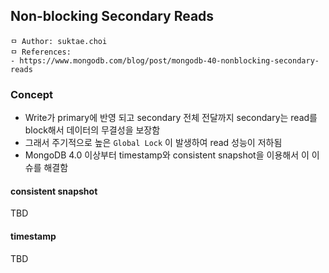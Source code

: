 ## Non-blocking Secondary Reads

```
ㅁ Author: suktae.choi
ㅁ References:
- https://www.mongodb.com/blog/post/mongodb-40-nonblocking-secondary-reads
```

### Concept

- Write가 primary에 반영 되고 secondary 전체 전달까지 secondary는 read를 block해서 데이터의 무결성을 보장함
- 그래서 주기적으로 높은 `Global Lock` 이 발생하여 read 성능이 저하됨
- MongoDB 4.0 이상부터 timestamp와 consistent snapshot을 이용해서 이 이슈를 해결함

#### consistent snapshot

TBD

#### timestamp

TBD

